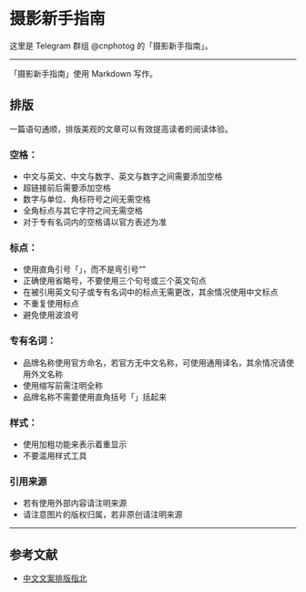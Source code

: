 # 摄影新手指南

这里是 Telegram 群组 @cnphotog 的「摄影新手指南」。

---

「摄影新手指南」使用 Markdown 写作。

## 排版

一篇语句通顺，排版美观的文章可以有效提高读者的阅读体验。

### 空格：
- 中文与英文、中文与数字、英文与数字之间需要添加空格
- 超链接前后需要添加空格
- 数字与单位、角标符号之间无需空格
- 全角标点与其它字符之间无需空格
- 对于专有名词内的空格请以官方表述为准

### 标点：
- 使用直角引号「」，而不是弯引号“”
- 正确使用省略号，不要使用三个句号或三个英文句点
- 在被引用英文句子或专有名词中的标点无需更改，其余情况使用中文标点
- 不重复使用标点
- 避免使用波浪号

### 专有名词：
- 品牌名称使用官方命名，若官方无中文名称，可使用通用译名，其余情况请使用外文名称
- 使用缩写前需注明全称
- 品牌名称不需要使用直角括号「」括起来

### 样式：
- 使用加粗功能来表示着重显示
- 不要滥用样式工具

### 引用来源
- 若有使用外部内容请注明来源
- 请注意图片的版权归属，若非原创请注明来源

---

## 参考文献

- [中文文案排版指北](https://github.com/mzlogin/chinese-copywriting-guidelines)
